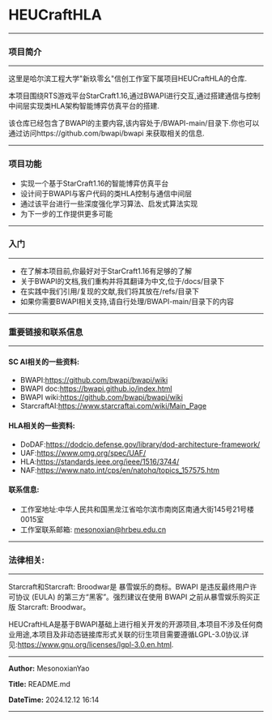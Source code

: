 
# HEUCraftHLA

---

### 项目简介

---

这里是哈尔滨工程大学"新玖零幺"信创工作室下属项目HEUCraftHLA的仓库.

本项目围绕RTS游戏平台StarCraft1.16,通过BWAPI进行交互,通过搭建通信与控制中间层实现类HLA架构智能博弈仿真平台的搭建.

该仓库已经包含了BWAPI的主要内容,该内容处于/BWAPI-main/目录下.你也可以通过访问https://github.com/bwapi/bwapi 来获取相关的信息.

---

### 项目功能

- 实现一个基于StarCraft1.16的智能博弈仿真平台
- 设计间于BWAPI与客户代码的类HLA控制与通信中间层
- 通过该平台进行一些深度强化学习算法、启发式算法实现
- 为下一步的工作提供更多可能

---

### 入门

---

- 在了解本项目前,你最好对于StarCraft1.16有足够的了解
- 关于BWAPI的文档,我们重构并将其翻译为中文,位于/docs/目录下
- 在实践中我们引用/复现的文献,我们将其放在/refs/目录下
- 如果你需要BWAPI相关支持,请自行处理/BWAPI-main/目录下的内容

---

### 重要链接和联系信息

---

#### SC AI相关的一些资料:

- BWAPI:https://github.com/bwapi/bwapi/wiki
- BWAPI doc:https://bwapi.github.io/index.html
- BWAPI wiki:https://github.com/bwapi/bwapi/wiki
- StarcraftAI:https://www.starcraftai.com/wiki/Main_Page

#### HLA相关的一些资料:

- DoDAF:https://dodcio.defense.gov/library/dod-architecture-framework/
- UAF:https://www.omg.org/spec/UAF/
- HLA:https://standards.ieee.org/ieee/1516/3744/
- NAF:https://www.nato.int/cps/en/natohq/topics_157575.htm

#### 联系信息:

- 工作室地址:中华人民共和国黑龙江省哈尔滨市南岗区南通大街145号21号楼0015室
- 工作室联系邮箱: mesonoxian@hrbeu.edu.cn

---

### 法律相关:

---

Starcraft和Starcraft: Broodwar是 暴雪娱乐的商标。BWAPI 是违反最终用户许可协议 (EULA) 的第三方“黑客”。强烈建议在使用 BWAPI 之前从暴雪娱乐购买正版 Starcraft: Broodwar。

HEUCraftHLA是基于BWAPI基础上进行相关开发的开源项目,本项目不涉及任何商业用途,本项目及非动态链接库形式关联的衍生项目需要遵循LGPL-3.0协议.详见:https://www.gnu.org/licenses/lgpl-3.0.en.html.

---

**Author:** MesonoxianYao

**Title:** README.md

**DateTime:** 2024.12.12 16:14

---
